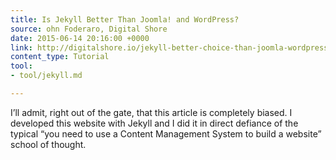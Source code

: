 ```yaml
---
title: Is Jekyll Better Than Joomla! and WordPress?
source: ohn Foderaro, Digital Shore
date: 2015-06-14 20:16:00 +0000
link: http://digitalshore.io/jekyll-better-choice-than-joomla-wordpress/
content_type: Tutorial
tool:
- tool/jekyll.md

---
```

I’ll admit, right out of the gate, that this article is completely biased. I developed this website with Jekyll and I did it in direct defiance of the typical “you need to use a Content Management System to build a website” school of thought.





